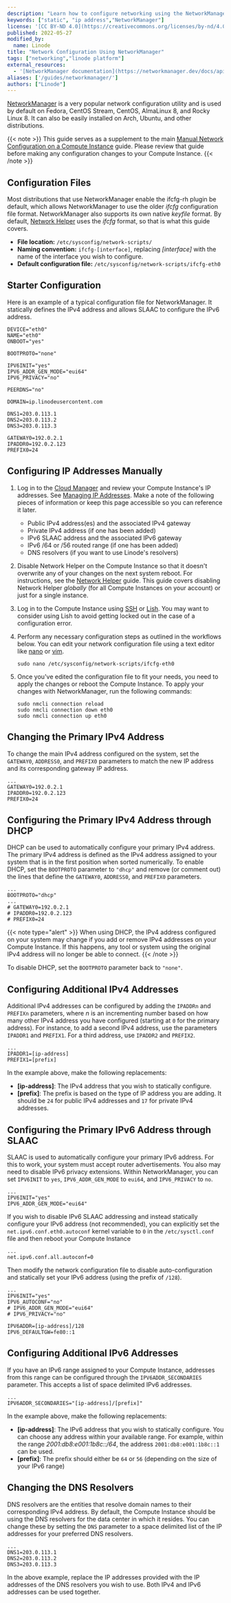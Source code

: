 ```yaml
---
description: "Learn how to configure networking using the NetworkManager utility on CentOS, CentOS Stream, Fedora, and other modern Linux distributions"
keywords: ["static", "ip address","NetworkManager"]
license: '[CC BY-ND 4.0](https://creativecommons.org/licenses/by-nd/4.0)'
published: 2022-05-27
modified_by:
  name: Linode
title: "Network Configuration Using NetworkManager"
tags: ["networking","linode platform"]
external_resources:
  - '[NetworkManager documentation](https://networkmanager.dev/docs/api/latest/NetworkManager.conf.html)'
aliases: ['/guides/networkmanager/']
authors: ["Linode"]
---
```


[NetworkManager](https://networkmanager.dev/) is a very popular network configuration utility and is used by default on Fedora, CentOS Stream, CentOS, AlmaLinux 8, and Rocky Linux 8. It can also be easily installed on Arch, Ubuntu, and other distributions.

{{< note >}}
This guide serves as a supplement to the main [Manual Network Configuration on a Compute Instance](/docs/products/compute/compute-instances/guides/manual-network-configuration/) guide. Please review that guide before making any configuration changes to your Compute Instance.
{{< /note >}}

## Configuration Files

Most distributions that use NetworkManager enable the ifcfg-rh plugin be default, which allows NetworkManager to use the older *ifcfg* configuration file format. NetworkManager also supports its own native *keyfile* format. By default, [Network Helper](/docs/products/compute/compute-instances/guides/network-helper/) uses the *ifcfg* format, so that is what this guide covers.

- **File location:** `/etc/sysconfig/network-scripts/`
- **Naming convention:** `ifcfg-[interface]`, replacing *[interface]* with the name of the interface you wish to configure.
- **Default configuration file:** `/etc/sysconfig/network-scripts/ifcfg-eth0`

## Starter Configuration

Here is an example of a typical configuration file for NetworkManager. It statically defines the IPv4 address and allows SLAAC to configure the IPv6 address.

```file {title="/etc/sysconfig/network-scripts/ifcfg-eth0"}
DEVICE="eth0"
NAME="eth0"
ONBOOT="yes"

BOOTPROTO="none"

IPV6INIT="yes"
IPV6_ADDR_GEN_MODE="eui64"
IPV6_PRIVACY="no"

PEERDNS="no"

DOMAIN=ip.linodeusercontent.com

DNS1=203.0.113.1
DNS2=203.0.113.2
DNS3=203.0.113.3

GATEWAY0=192.0.2.1
IPADDR0=192.0.2.123
PREFIX0=24
```

## Configuring IP Addresses Manually

1. Log in to the [Cloud Manager](https://cloud.linode.com/) and review your Compute Instance's IP addresses. See [Managing IP Addresses](/docs/products/compute/compute-instances/guides/manage-ip-addresses/). Make a note of the following pieces of information or keep this page accessible so you can reference it later.

    - Public IPv4 address(es) and the associated IPv4 gateway
    - Private IPv4 address (if one has been added)
    - IPv6 SLAAC address and the associated IPv6 gateway
    - IPv6 /64 or /56 routed range (if one has been added)
    - DNS resolvers (if you want to use Linode's resolvers)

1. Disable Network Helper on the Compute Instance so that it doesn't overwrite any of your changes on the next system reboot. For instructions, see the [Network Helper](/docs/products/compute/compute-instances/guides/network-helper/#single-per-linode) guide. This guide covers disabling Network Helper *globally* (for all Compute Instances on your account) or just for a single instance.

1. Log in to the Compute Instance using [SSH](/docs/guides/connect-to-server-over-ssh/) or [Lish](/docs/products/compute/compute-instances/guides/lish/). You may want to consider using Lish to avoid getting locked out in the case of a configuration error.

1. Perform any necessary configuration steps as outlined in the workflows below. You can edit your network configuration file using a text editor like [nano](/docs/guides/use-nano-to-edit-files-in-linux/) or [vim](/docs/guides/what-is-vi/).

    ```command
    sudo nano /etc/sysconfig/network-scripts/ifcfg-eth0
    ```

1. Once you've edited the configuration file to fit your needs, you need to apply the changes or reboot the Compute Instance. To apply your changes with NetworkManager, run the following commands:

    ```command
    sudo nmcli connection reload
    sudo nmcli connection down eth0
    sudo nmcli connection up eth0
    ```

## Changing the Primary IPv4 Address

To change the main IPv4 address configured on the system, set the `GATEWAY0`, `ADDRESS0`, and `PREFIX0` parameters to match the new IP address and its corresponding gateway IP address.

```file {title="/etc/sysconfig/network-scripts/ifcfg-eth0"}
...
GATEWAY0=192.0.2.1
IPADDR0=192.0.2.123
PREFIX0=24
```

## Configuring the Primary IPv4 Address through DHCP

DHCP can be used to automatically configure your primary IPv4 address. The primary IPv4 address is defined as the IPv4 address assigned to your system that is in the first position when sorted numerically. To enable DHCP, set the `BOOTPROTO` parameter to `"dhcp"` and remove (or comment out) the lines that define the `GATEWAY0`, `ADDRESS0`, and `PREFIX0` parameters.

```file {title="/etc/sysconfig/network-scripts/ifcfg-eth0"}
...
BOOTPROTO="dhcp"
...
# GATEWAY0=192.0.2.1
# IPADDR0=192.0.2.123
# PREFIX0=24
```

{{< note type="alert" >}}
When using DHCP, the IPv4 address configured on your system may change if you add or remove IPv4 addresses on your Compute Instance. If this happens, any tool or system using the original IPv4 address will no longer be able to connect.
{{< /note >}}

To disable DHCP, set the `BOOTPROTO` parameter back to `"none"`.

## Configuring Additional IPv4 Addresses

Additional IPv4 addresses can be configured by adding the `IPADDRn` and `PREFIXn` parameters, where *n* is an incrementing number based on how many other IPv4 address you have configured (starting at `0` for the primary address). For instance, to add a second IPv4 address, use the parameters `IPADDR1` and `PREFIX1`. For a third address, use `IPADDR2` and `PREFIX2`.

```file {title="/etc/sysconfig/network-scripts/ifcfg-eth0"}
...
IPADDR1=[ip-address]
PREFIX1=[prefix]
```

In the example above, make the following replacements:

- **[ip-address]**: The IPv4 address that you wish to statically configure.
- **[prefix]**: The prefix is based on the type of IP address you are adding. It should be `24` for public IPv4 addresses and `17` for private IPv4 addresses.

## Configuring the Primary IPv6 Address through SLAAC

SLAAC is used to automatically configure your primary IPv6 address. For this to work, your system must accept router advertisements. You also may need to disable IPv6 privacy extensions. Within NetworkManager, you can set `IPV6INIT` to `yes`, `IPV6_ADDR_GEN_MODE` to `eui64`, and `IPV6_PRIVACY` to `no`.

```file {title="/etc/sysconfig/network-scripts/ifcfg-eth0"}
...
IPV6INIT="yes"
IPV6_ADDR_GEN_MODE="eui64"
```

If you wish to disable IPv6 SLAAC addressing and instead statically configure your IPv6 address (not recommended), you can explicitly set the `net.ipv6.conf.eth0.autoconf` kernel variable to `0` in the `/etc/sysctl.conf` file and then reboot your Compute Instance

```file {title="/etc/sysctl.conf"}
...
net.ipv6.conf.all.autoconf=0
```

Then modify the network configuration file to disable auto-configuration and statically set your IPv6 address (using the prefix of `/128`).

```file {title="/etc/sysconfig/network-scripts/ifcfg-eth0"}
...
IPV6INIT="yes"
IPV6_AUTOCONF="no"
# IPV6_ADDR_GEN_MODE="eui64"
# IPV6_PRIVACY="no"

IPV6ADDR=[ip-address]/128
IPV6_DEFAULTGW=fe80::1
```

## Configuring Additional IPv6 Addresses

If you have an IPv6 range assigned to your Compute Instance, addresses from this range can be configured through the `IPV6ADDR_SECONDARIES` parameter. This accepts a list of space delimited IPv6 addresses.

```file {title="/etc/sysconfig/network-scripts/ifcfg-eth0"}
...
IPV6ADDR_SECONDARIES="[ip-address]/[prefix]"
```

In the example above, make the following replacements:

- **[ip-address]**: The IPv6 address that you wish to statically configure. You can choose any address within your available range. For example, within the range *2001:db8:e001:1b8c::/64*, the address `2001:db8:e001:1b8c::1` can be used.
- **[prefix]**: The prefix should either be `64` or `56` (depending on the size of your IPv6 range)

## Changing the DNS Resolvers

DNS resolvers are the entities that resolve domain names to their corresponding IPv4 address. By default, the Compute Instance should be using the DNS resolvers for the data center in which it resides. You can change these by setting the `DNS` parameter to a space delimited list of the IP addresses for your preferred DNS resolvers.

```file {title="/etc/sysconfig/network-scripts/ifcfg-eth0"}
...
DNS1=203.0.113.1
DNS2=203.0.113.2
DNS3=203.0.113.3
```

In the above example, replace the IP addresses provided with the IP addresses of the DNS resolvers you wish to use. Both IPv4 and IPv6 addresses can be used together.
